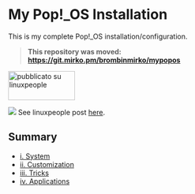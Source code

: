 # My Pop!_OS Installation
This is my complete Pop!_OS installation/configuration.


> **This repository was moved: https://git.mirko.pm/brombinmirko/mypopos**

<a href="https://linuxpeople.org/show/04-17-2020--04-35-14 pm-my-pop-os" title="pubblicato su linuxpeople"><img alt="pubblicato su linuxpeople" src="https://linuxpeople.org/assets/embed.svg" width="135" height="59" /></a>

![](https://linuxpeople.org/uploads/FUWgcHOg5JbFHq07699J.png)
See linuxpeople post [here](https://linuxpeople.org/show/04-17-2020--04-35-14%20pm-my-pop-os).

## Summary
* [i. System](https://github.com/mirkobrombin/mypopos/blob/master/System.md)
* [ii. Customization](https://github.com/mirkobrombin/mypopos/blob/master/Customization.md)
* [iii. Tricks](https://github.com/mirkobrombin/mypopos/blob/master/Tricks.md)
* [iv. Applications](https://github.com/mirkobrombin/mypopos/blob/master/Applications.md)
